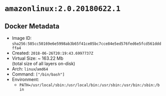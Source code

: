 # `amazonlinux:2.0.20180622.1`

## Docker Metadata

- Image ID: `sha256:585cc50169e6e5998ab3b65f41ce05bc7cce84e5ed576fed6e5fcd561dddffa4`
- Created: `2018-06-26T20:19:43.6997737Z`
- Virtual Size: ~ 163.22 Mb  
  (total size of all layers on-disk)
- Arch: `linux`/`amd64`
- Command: `["/bin/bash"]`
- Environment:
  - `PATH=/usr/local/sbin:/usr/local/bin:/usr/sbin:/usr/bin:/sbin:/bin`
